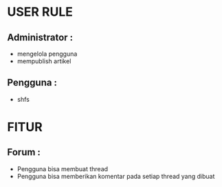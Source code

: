 # USER RULE

## Administrator :
- mengelola pengguna
- mempublish artikel

## Pengguna :
- shfs

# FITUR

## Forum :
- Pengguna bisa membuat thread
- Pengguna bisa memberikan komentar pada setiap thread yang dibuat

